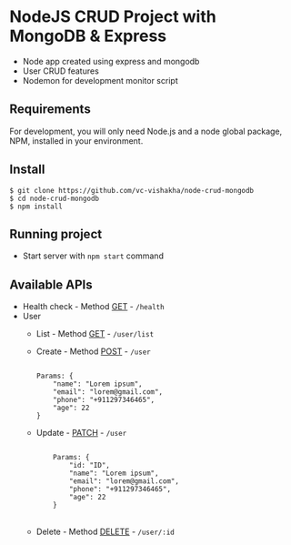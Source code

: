 # NodeJS CRUD Project with MongoDB & Express
- Node app created using express and mongodb
- User CRUD features
- Nodemon for development monitor script

## Requirements

For development, you will only need Node.js and a node global package, NPM, installed in your environment.

## Install

    $ git clone https://github.com/vc-vishakha/node-crud-mongodb
    $ cd node-crud-mongodb
    $ npm install

## Running project
- Start server with `npm start` command

## Available APIs  
- Health check - Method [GET](http://127.0.0.1:3000/health) - `/health`
- User
  - List - Method [GET](http://127.0.0.1:3000/user/list) - `/user/list`
  - Create - Method [POST](http://127.0.0.1:3000/user) - `/user`

    <code>
    Params: {
        "name": "Lorem ipsum",
        "email": "lorem@gmail.com",
        "phone": "+911297346465",
        "age": 22
    }
    </code>


  - Update - [PATCH](http://127.0.0.1:3000/user) - `/user`

    <code>
        Params: {
            "id: "ID", 
            "name": "Lorem ipsum",
            "email": "lorem@gmail.com",
            "phone": "+911297346465",
            "age": 22
        }
    </code>
    <br/>
  - Delete - Method [DELETE](http://127.0.0.1:3000/user/:id) - `/user/:id`